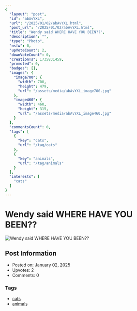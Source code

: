 ```yaml
---
{
  "layout": "post",
  "id": "abAvYXL",
  "url": "/2025/01/02/abAvYXL.html",
  "post_url": "/2025/01/02/abAvYXL.html",
  "title": "Wendy said WHERE HAVE YOU BEEN??",
  "description": "",
  "type": "Photo",
  "nsfw": 0,
  "upVoteCount": 2,
  "downVoteCount": 0,
  "creationTs": 1735831459,
  "promoted": 0,
  "badges": [],
  "images": {
    "image700": {
      "width": 700,
      "height": 479,
      "url": "/assets/media/abAvYXL_image700.jpg"
    },
    "image460": {
      "width": 460,
      "height": 315,
      "url": "/assets/media/abAvYXL_image460.jpg"
    }
  },
  "commentsCount": 0,
  "tags": [
    {
      "key": "cats",
      "url": "/tag/cats"
    },
    {
      "key": "animals",
      "url": "/tag/animals"
    }
  ],
  "interests": [
    "cats"
  ]
}
---
```


# Wendy said WHERE HAVE YOU BEEN??

![Wendy said WHERE HAVE YOU BEEN??](/assets/media/abAvYXL_image700.jpg)

## Post Information

- Posted on: January 02, 2025
- Upvotes: 2
- Comments: 0

### Tags

- [cats](/tag/cats)
- [animals](/tag/animals)
